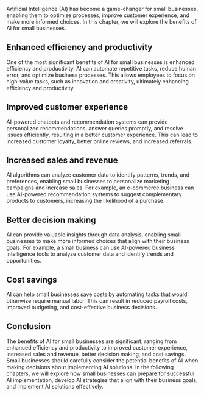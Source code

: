 
Artificial Intelligence (AI) has become a game-changer for small businesses, enabling them to optimize processes, improve customer experience, and make more informed choices. In this chapter, we will explore the benefits of AI for small businesses.

Enhanced efficiency and productivity
------------------------------------

One of the most significant benefits of AI for small businesses is enhanced efficiency and productivity. AI can automate repetitive tasks, reduce human error, and optimize business processes. This allows employees to focus on high-value tasks, such as innovation and creativity, ultimately enhancing efficiency and productivity.

Improved customer experience
----------------------------

AI-powered chatbots and recommendation systems can provide personalized recommendations, answer queries promptly, and resolve issues efficiently, resulting in a better customer experience. This can lead to increased customer loyalty, better online reviews, and increased referrals.

Increased sales and revenue
---------------------------

AI algorithms can analyze customer data to identify patterns, trends, and preferences, enabling small businesses to personalize marketing campaigns and increase sales. For example, an e-commerce business can use AI-powered recommendation systems to suggest complementary products to customers, increasing the likelihood of a purchase.

Better decision making
----------------------

AI can provide valuable insights through data analysis, enabling small businesses to make more informed choices that align with their business goals. For example, a small business can use AI-powered business intelligence tools to analyze customer data and identify trends and opportunities.

Cost savings
------------

AI can help small businesses save costs by automating tasks that would otherwise require manual labor. This can result in reduced payroll costs, improved budgeting, and cost-effective business decisions.

Conclusion
----------

The benefits of AI for small businesses are significant, ranging from enhanced efficiency and productivity to improved customer experience, increased sales and revenue, better decision making, and cost savings. Small businesses should carefully consider the potential benefits of AI when making decisions about implementing AI solutions. In the following chapters, we will explore how small businesses can prepare for successful AI implementation, develop AI strategies that align with their business goals, and implement AI solutions effectively.
